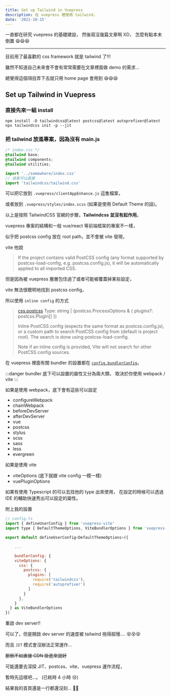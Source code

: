 ```yaml
---
title: Set up Tailwind in Vuepress
description: 在 vuepress 裡使用 tailwind，
date: '2021-10-15'
---
```


一直都在研究 vuepress 的基礎建設，
然後寫沒幾篇文章啊 XD，
怎麼有點本末倒置 😆😆😆

---

目前用了最喜歡的 css framework 就是 tailwind 了!!!

雖然不知道自己未來會不會有常常需要在文章裡面做 demo 的需求...

總覺得這個項目弄下去就只用 home page 會用到 😆😆😆

## Set up Tailwind in Vuepress

### 直接先來一組 install

```text
npm install -D tailwindcss@latest postcss@latest autoprefixer@latest
npx tailwindcss init -p --jit
```

### 把 tailwind 放進專案，**因為沒有 main.js**

```css
/* index.css */
@tailwind base;
@tailwind components;
@tailwind utilities;
```

```javascript
import '../somewhere/index.css'
// 或者可以直接
import 'tailwindcss/tailwind.css'
```

可以把它放到 `.vuepress/clientAppEnhance.js` 這隻檔案，

或者放到 `.vuepress/styles/index.scss` (如果是使用 Default Theme 的話)。

以上是按照 TailwindCSS 官網的步驟，**Tailwindcss 並沒有起作用**。

vuepress 專案的結構和一般 vue/react 等前端框架的專案不一樣，

似乎把 postcss config 放在 root path，並不會被 vite 發現，

vite 他說

> If the project contains valid PostCSS config (any format supported by postcss-load-config, e.g. postcss.config.js), it will be automatically applied to all imported CSS.

但是因為被 vuepress 層層包住過了或者可能被覆蓋掉某些設定，

vite 無法很聰明地找到 postcss config，

所以使用 `inline config` 的方式

> [css.postcss](https://vitejs.dev/config/#css-postcss)
> Type: string | (postcss.ProcessOptions & { plugins?: postcss.Plugin[] })
>
> Inline PostCSS config (expects the same format as postcss.config.js), or a custom path to search PostCSS config from (default is project root). The search is done using postcss-load-config.
>
> Note if an inline config is provided, Vite will not search for other PostCSS config sources.

在 vuepress 裡面有關 bundler 的設置都在 [`config.bundlerConfig`](https://v2.vuepress.vuejs.org/reference/config.html#bundlerconfig)。

:::danger
bundler 底下可以設置的屬性又分為兩大類，
取決於你使用 webpack / vite
:::

如果是使用 webpack，底下會有這些可以設定

- configureWebpack
- chainWebpack
- beforeDevServer
- afterDevServer
- vue
- postcss
- stylus
- scss
- sass
- less
- evergreen

如果是使用 vite

- viteOptions (底下就跟 vite config 一模一樣)
- vuePluginOptions

如果有使用 Typescript 的可以去找他的 type 出來使用，
在設定的時候可以透過 IDE 的輔助快速秀出可以設定的屬性。

附上我的設置

```javascript
// config.ts
import { defineUserConfig } from 'vuepress-vite'
import type { DefaultThemeOptions, ViteBundlerOptions } from 'vuepress-vite'

export default defineUserConfig<DefaultThemeOptions>({

	...

	bundlerConfig: {
    viteOptions: {
      css: {
        postcss: {
          plugins: [
            require('tailwindcss'),
            require('autoprefixer')
          ]
        }
      },
    }
  } as ViteBundlerOptions
})
```

重啟 dev server!!

可以了，但是開啟 dev server 的速度被 tailwind 拖得超慢.... :dizzy_face::dizzy_face::dizzy_face:

而且 `JIT` 模式會沒辦法正常運作...

~~那倒不如直接 CDN 掛進來就好~~

可能還要去深探 JIT、postcss、vite、vuepress 運作流程，

暫時先這樣吧...。 (已耗時 4 小時 :cry:)

結果我的首頁還是一行都還沒刻... 🧟‍♂️
